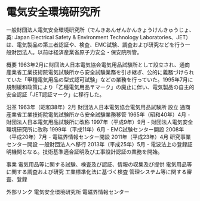 # 電気安全環境研究所

一般財団法人電気安全環境研究所（でんきあんぜんかんきょうけんきゅうじょ、英: Japan Electrical Safety & Environment Technology Laboratories、JET）は、電気製品の第三者認証や、検査、EMC試験、調査および研究などを行う一般財団法人。以前は経済産業省原子力安全・保安院所管。

概要
1963年2月に財団法人日本電気協会電気用品試験所として設立され、通商産業省工業技術院電気試験所から安全試験業務を引き継ぎ、公的に義務づけられていた「甲種電気用品の型式認可試験」などの業務を行っていた。1995年7月に規制緩和政策により「乙種電気用品〒マーク」の廃止に伴い、電気製品の自主的安全認証「JET認証マーク」に移行した。

沿革
1963年（昭和38年）2月
財団法人日本電気協会電気用品試験所 設立
通商産業省工業技術院電気試験所から安全試験業務移管
1965年（昭和40年）4月 - 財団法人日本電気用品試験所に改称
1997年（平成9年）9月 - 財団法人電気安全環境研究所に改称
1999年（平成11年）6月 - EMC試験センター開設
2008年（平成20年）7月 - 電磁界情報センター開設
2011年（平成23年）4月
研究事業センター開設
一般財団法人へ移行
2013年（平成25年）5月 - 電波法上の登録証明機関となる。技術基準適合証明及び工事設計認証の業務を開始。

事業
電気用品等に関する試験、検査及び認証、情報の収集及び提供
電気用品等に関する調査および研究
工業標準化法に基づく検査
管理システム等に関する審査、登録

外部リンク
電気安全環境研究所
電磁界情報センター